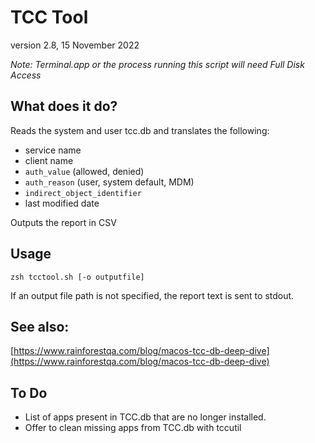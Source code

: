 # TCC Tool
version 2.8, 15 November 2022

_Note: Terminal.app or the process running this script will need Full Disk Access_

## What does it do?
Reads the system and user tcc.db and translates the following:
- service name
- client name
- `auth_value` (allowed, denied)
- `auth_reason` (user, system default, MDM)
- `indirect_object_identifier`
- last modified date

Outputs the report in CSV

## Usage
`zsh tcctool.sh [-o outputfile]` 

If an output file path is not specified, the report text is sent to stdout.

## See also:
[https://www.rainforestqa.com/blog/macos-tcc-db-deep-dive](https://www.rainforestqa.com/blog/macos-tcc-db-deep-dive)

## To Do
- List of apps present in TCC.db that are no longer installed.
- Offer to clean missing apps from TCC.db with tccutil

